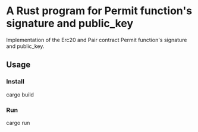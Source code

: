 # A Rust program for Permit function's signature and public_key

Implementation of the Erc20 and Pair contract Permit function's signature and public_key.

## Usage
### Install
cargo build

### Run
cargo run
